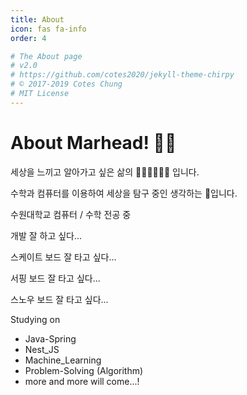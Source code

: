 ```yaml
---
title: About
icon: fas fa-info
order: 4

# The About page
# v2.0
# https://github.com/cotes2020/jekyll-theme-chirpy
# © 2017-2019 Cotes Chung
# MIT License
---
```


# About Marhead! 🙋‍♂️

세상을 느끼고 알아가고 싶은 삶의 👨‍💻👨‍🔬👨‍🎓 입니다.

수학과 컴퓨터를 이용하여 세상을 탐구 중인 생각하는 🐷입니다.

수원대학교 컴퓨터 / 수학 전공 중

개발 잘 하고 싶다...

스케이트 보드 잘 타고 싶다...

서핑 보드 잘 타고 싶다...

스노우 보드 잘 타고 싶다...

Studying on
- Java-Spring
- Nest_JS
- Machine_Learning
- Problem-Solving (Algorithm)
- more and more will come...!